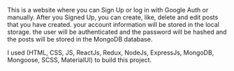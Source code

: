 This is a website where you can Sign Up or log in with Google Auth or manually. After you Signed Up, you can create, like, delete and edit posts that you have created. your account information will be stored in the local storage. the user will be authenticated and the password will be hashed and the posts will be stored in the MongoDB database.

I used (HTML, CSS, JS, ReactJs, Redux, NodeJs, ExpressJs, MongoDB, Mongoose, SCSS, MaterialUI) to build this project.
